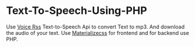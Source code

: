 # Text-To-Speech-Using-PHP
Use <a href='http://www.voicerss.org/api/documentation.aspx'>Voice Rss</a> Text-to-Speech Api to convert Text to mp3. And download the audio of your text.
Use <a href='https://materializecss.com/'>Materializecss</a> for frontend and for backend use PHP.
